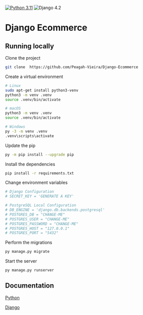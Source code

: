 [![Python 3.11](https://img.shields.io/badge/python-3.11-yellow.svg)](https://www.python.org/downloads/release/python-360/)
![Django 4.2](https://img.shields.io/badge/Django-4.2-green.svg)
# Django Ecommerce

## Running locally

Clone the project

```bash
git clone  https://github.com/Peagah-Vieira/Django-Ecommerce
```

Create a virtual environment

```bash
# Linux
sudo apt-get install python3-venv    
python3 -m venv .venv
source .venv/bin/activate

# macOS
python3 -m venv .venv
source .venv/bin/activate

# Windows
py -3 -m venv .venv
.venv\scripts\activate
```

Update the pip

```bash
py -m pip install --upgrade pip
```

Install the dependencies

```bash
pip install -r requirements.txt
```

Change environment variables

```bash
# Django Configuration
# SECRET_KEY = 'GENERATE A KEY'

# PostgreSQL Local Configuration
# DB_ENGINE = 'django.db.backends.postgresql'
# POSTGRES_DB = "CHANGE-ME"
# POSTGRES_USER = "CHANGE-ME"
# POSTGRES_PASSWORD = "CHANGE-ME"
# POSTGRES_HOST = "127.0.0.1"
# POSTGRES_PORT = "5432"
```

Perform the migrations

```bash
py manage.py migrate
```

Start the server

```bash
py manage.py runserver
```

## Documentation

[Python](https://www.python.org)

[Django](https://www.djangoproject.com)
